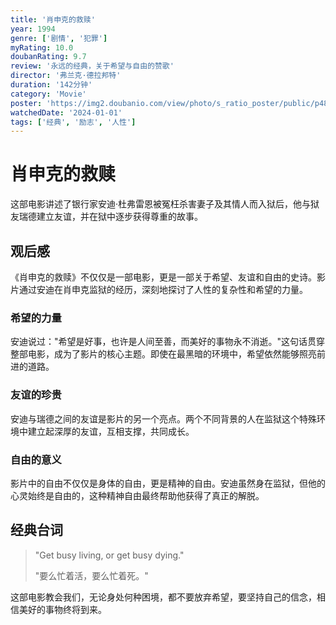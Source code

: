 ```yaml
---
title: '肖申克的救赎'
year: 1994
genre: ['剧情', '犯罪']
myRating: 10.0
doubanRating: 9.7
review: '永远的经典，关于希望与自由的赞歌'
director: '弗兰克·德拉邦特'
duration: '142分钟'
category: 'Movie'
poster: 'https://img2.doubanio.com/view/photo/s_ratio_poster/public/p480747492.jpg'
watchedDate: '2024-01-01'
tags: ['经典', '励志', '人性']
---
```


# 肖申克的救赎

这部电影讲述了银行家安迪·杜弗雷恩被冤枉杀害妻子及其情人而入狱后，他与狱友瑞德建立友谊，并在狱中逐步获得尊重的故事。

## 观后感

《肖申克的救赎》不仅仅是一部电影，更是一部关于希望、友谊和自由的史诗。影片通过安迪在肖申克监狱的经历，深刻地探讨了人性的复杂性和希望的力量。

### 希望的力量

安迪说过："希望是好事，也许是人间至善，而美好的事物永不消逝。"这句话贯穿整部电影，成为了影片的核心主题。即使在最黑暗的环境中，希望依然能够照亮前进的道路。

### 友谊的珍贵

安迪与瑞德之间的友谊是影片的另一个亮点。两个不同背景的人在监狱这个特殊环境中建立起深厚的友谊，互相支撑，共同成长。

### 自由的意义

影片中的自由不仅仅是身体的自由，更是精神的自由。安迪虽然身在监狱，但他的心灵始终是自由的，这种精神自由最终帮助他获得了真正的解脱。

## 经典台词

> "Get busy living, or get busy dying."
> 
> "要么忙着活，要么忙着死。"

这部电影教会我们，无论身处何种困境，都不要放弃希望，要坚持自己的信念，相信美好的事物终将到来。
